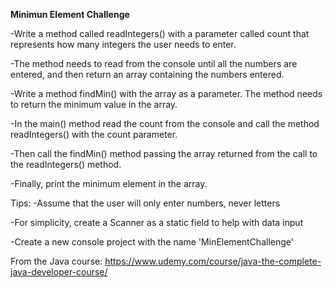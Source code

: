 **Minimun Element Challenge**


-Write a method called readIntegers() with a parameter called count that represents how many integers the user needs to enter.

-The method needs to read from the console until all the numbers are entered, and then return an array containing the numbers entered.

-Write a method findMin() with the array as a parameter. The method needs to return the minimum value in the array.

-In the main() method read the count from the console and call the method readIntegers() with the count parameter.

-Then call the findMin() method passing the array returned from the call to the readIntegers() method.

-Finally, print the minimum element in the array.

Tips:
-Assume that the user will only enter numbers, never letters

-For simplicity, create a Scanner as a static field to help with data input

-Create a new console project with the name 'MinElementChallenge'

From the Java course: https://www.udemy.com/course/java-the-complete-java-developer-course/


